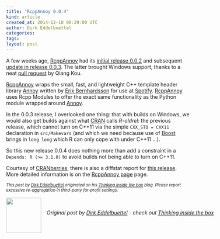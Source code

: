 ```yaml
---
title: "RcppAnnoy 0.0.4"
kind: article
created_at: 2014-12-10 00:29:00 UTC
author: Dirk Eddelbuettel
categories: 
tags: 
layout: post
---
```

<p>A few weeks ago, <a href="http://dirk.eddelbuettel.com/code/rcpp.annoy.html">RcppAnnoy</a> had its <a href="http://dirk.eddelbuettel.com/blog/2014/11/16#rcppannoy_0.0.2">initial release 0.0.2</a> and subsequent <a href="http://dirk.eddelbuettel.com/blog/2014/11/18#rcppannoy_0.0.3">update in release 0.0.3</a>. The latter brought Windows support, thanks to a neat <a href="https://github.com/eddelbuettel/rcppannoy/pull/2">pull request</a> by Qiang Kou.</p>
<p><a href="http://dirk.eddelbuettel.com/code/rcpp.annoy.html">RcppAnnoy</a> wraps the small, fast, and lightweight C++ template header library <a href="https://github.com/spotify/annoy">Annoy</a> written by <a href="http://erikbern.com">Erik Bernhardsson</a> for use at <a href="http://www.spotify.com">Spotify</a>. <a href="http://dirk.eddelbuettel.com/code/rcpp.annoy.html">RcppAnnoy</a> uses Rcpp Modules to offer the exact same functionality as the Python module wrapped around <a href="https://github.com/spotify/annoy">Annoy</a>.</p>
<p>In the 0.0.3 release, I overlooked one thing: that with builds on Windows, we would also get builds against what <a href="http://cran.r-project.org">CRAN</a> calls <em>R-oldrel</em>: the previous release, which cannot turn on C++11 via the simple <code>CXX_STD = CXX11</code> declaration in <code>src/Makevars</code> (and which we need because use of <a href="http://www.boost.org">Boost</a> brings in <code>long long</code> which R can only cope with under C++11 ...).</p>
<p>So this new release 0.0.4 does nothing more than add a constraint in a <code>Depends: R (&gt;= 3.1.0)</code> to avoid builds not being able to turn on C++11.</p>
<p>Courtesy of <a href="http://dirk.eddelbuettel.com/cranberries/">CRANberries</a>, there is also a diffstat report for <a href="http://dirk.eddelbuettel.com/cranberries/2014/12/08#RcppAnnoy_0.0.4">this release</a>. More detailed information is on the <a href="http://dirk.eddelbuettel.com/code/rcppannoy.html">RcppAnnoy page</a> page.</p>
<p style="font-size:80%; font-style:italic;">
This post by <a href="http://dirk.eddelbuettel.com">Dirk Eddelbuettel</a> originated on his <a href="http://dirk.eddelbuettel.com/blog/">Thinking inside the box</a> blog. Please report excessive re-aggregation in third-party for-profit settings.
<p><div class="author">
  <img src="" style="width: 96px; height: 96;">
  <span style="position: absolute; padding: 32px 15px;">
    <i>Original post by <a href="http://twitter.com/">Dirk Eddelbuettel</a> - check out <a href="http://dirk.eddelbuettel.com/blog">Thinking inside the box   </a></i>
  </span>
</div>
